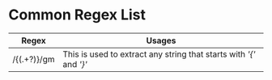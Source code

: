# Common Regex List



| Regex  | Usages |
| ------------- | ------------- |
| /\{(.+?)\}/gm   | This is used to extract any string that starts with *'{'* and *'}'* |


